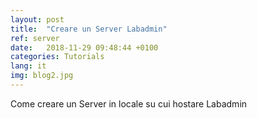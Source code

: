 ```yaml
---
layout: post
title:  "Creare un Server Labadmin"
ref: server
date:   2018-11-29 09:48:44 +0100
categories: Tutorials
lang: it
img: blog2.jpg
---
```

Come creare un Server in locale su cui hostare Labadmin
